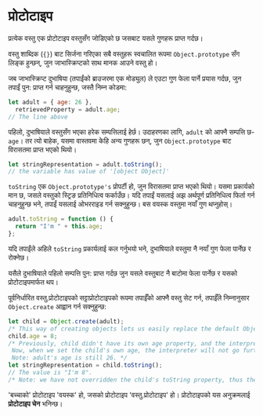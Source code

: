 # प्रोटोटाइप

प्रत्येक वस्तु एक प्रोटोटाइप वस्तुसँग जोडिएको छ जसबाट यसले गुणहरू प्राप्त गर्दछ।

वस्तु शाब्दिक (`{}`) बाट सिर्जना गरिएका सबै वस्तुहरू स्वचालित रूपमा `Object.prototype` सँग लिङ्क हुन्छन्, जुन जाभास्क्रिप्टको साथ मानक आउने वस्तु हो।

जब जाभास्क्रिप्ट दुभाषिया (तपाईंको ब्राउजरमा एक मोड्युल) ले एउटा गुण फेला पार्ने प्रयास गर्दछ, जुन तपाईं पुन: प्राप्त गर्न चाहनुहुन्छ, जस्तै निम्न कोडमा:

```javascript
let adult = { age: 26 },
  retrievedProperty = adult.age;
// The line above
```

पहिलो, दुभाषियाले वस्तुसँग भएका हरेक सम्पत्तिलाई हेर्छ। उदाहरणका लागि, `adult` को आफ्नै सम्पत्ति छ- `age`। तर त्यो बाहेक, यसमा वास्तवमा केहि अन्य गुणहरू छन्, जुन `Object.prototype` बाट विरासतमा प्राप्त भएको थियो।

```javascript
let stringRepresentation = adult.toString();
// the variable has value of '[object Object]'
```

`toString` एक `Object.prototype's` प्रोपर्टी हो, जुन विरासतमा प्राप्त भएको थियो। यसमा प्रकार्यको मान छ, जसले वस्तुको स्ट्रिङ प्रतिनिधित्व फर्काउँछ। यदि तपाईं यसलाई अझ अर्थपूर्ण प्रतिनिधित्व फिर्ता गर्न चाहनुहुन्छ भने, तपाईं यसलाई ओभरराइड गर्न सक्नुहुन्छ। बस वयस्क वस्तुमा नयाँ गुण थप्नुहोस्।

```javascript
adult.toString = function () {
  return "I'm " + this.age;
};
```

यदि तपाईंले अहिले `toString` प्रकार्यलाई कल गर्नुभयो भने, दुभाषियाले वस्तुमा नै नयाँ गुण फेला पार्नेछ र रोक्नेछ।

यसैले दुभाषियाले पहिलो सम्पत्ति पुन: प्राप्त गर्दछ जुन यसले वस्तुबाट नै बाटोमा फेला पार्नेछ र यसको प्रोटोटाइपमार्फत थप।

पूर्वनिर्धारित वस्तु.प्रोटोटाइपको सट्टाप्रोटोटाइपको रूपमा तपाईँको आफ्नै वस्तु सेट गर्न, तपाईँले निम्नानुसार `Object.create` आह्वान गर्न सक्नुहुन्छ:

```javascript
let child = Object.create(adult);
/* This way of creating objects lets us easily replace the default Object.prototype with the one we want. In this case, the child's prototype is the adult object. */
child.age = 8;
/* Previously, child didn't have its own age property, and the interpreter had to look further to the child's prototype to find it.
 Now, when we set the child's own age, the interpreter will not go further.
 Note: adult's age is still 26. */
let stringRepresentation = child.toString();
// The value is "I'm 8".
/* Note: we have not overridden the child's toString property, thus the adult's method will be invoked. If adult did not have toString property, then Object.prototype's toString method would be invoked, and we would get "[object Object]" instead of "I'm 8" */
```

'बच्चाको' प्रोटोटाइप 'वयस्क' हो, जसको प्रोटोटाइप 'वस्तु.प्रोटोटाइप' हो। प्रोटोटाइपको यस अनुक्रमलाई **प्रोटोटाइप चेन** भनिन्छ।
